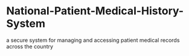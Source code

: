 # National-Patient-Medical-History-System
a secure system for managing and accessing patient medical records across the country 
